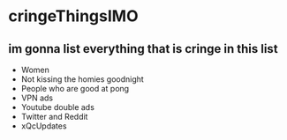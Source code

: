 # cringeThingsIMO

## im gonna list everything that is cringe in this list

- Women
- Not kissing the homies goodnight
- People who are good at pong
- VPN ads
- Youtube double ads
- Twitter and Reddit
- xQcUpdates
